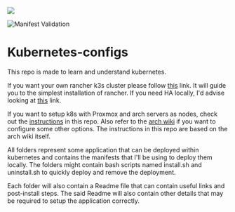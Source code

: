 ![](https://kubernetes.io/images/kubernetes-horizontal-color.png)

![Manifest Validation](https://github.com/Naman1997/kubernetes-configs/workflows/Manifest%20Validation/badge.svg)

# Kubernetes-configs
This repo is made to learn and understand kubernetes.

If you want your own rancher k3s cluster please follow [this](https://rancher.com/docs/rancher/v2.x/en/installation/other-installation-methods/single-node-docker/) link. It will guide you to the simplest installation of rancher. If you need HA locally, I'd advise looking at [this](https://rancher.com/docs/rancher/v2.x/en/installation/install-rancher-on-k8s/chart-options/) link.

If you want to setup k8s with Proxmox and arch servers as nodes, check out the [instructions](https://github.com/Naman1997/kubernetes-configs/tree/master/kubeadm) in this repo. Also refer to the [arch wiki](https://wiki.archlinux.org/title/Kubernetes) if you want to configure some other options. The instructions in this repo are based on the arch wiki itself.

All folders represent some application that can be deployed within kubernetes and contains the manifests that I'll be using to deploy them locally. The folders might contain bash scripts named install.sh and uninstall.sh to quickly deploy and remove the deployment.

Each folder will also contain a Readme file that can contain useful links and post-install steps. The said Readme will also contain other details that may be required to setup the application correctly.
